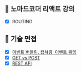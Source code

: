 ## 🔹 노마드코더 리액트 강의
- [x] ROUTING

## 🦾 기술 면접
- [x] [이벤트 버블링, 캡쳐링, 이벤트 위임](https://velog.io/@fromzoo/%EC%9D%B4%EB%B2%A4%ED%8A%B8-%EB%B2%84%EB%B8%94%EB%A7%81-%EC%BA%A1%EC%B3%90%EB%A7%81-%EC%9D%B4%EB%B2%A4%ED%8A%B8-%EC%9C%84%EC%9E%84)
- [x] [GET vs POST](https://velog.io/@fromzoo/GET-vs-POST)
- [x] [REST API](https://velog.io/@fromzoo/REST-API%EB%9E%80)
